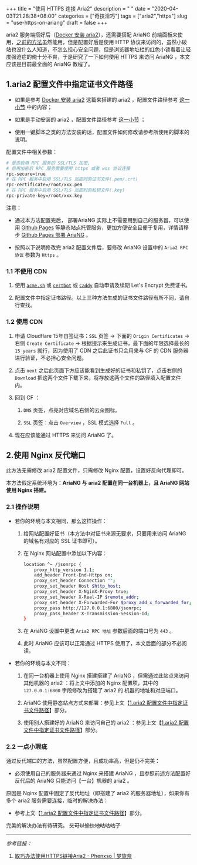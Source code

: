 +++
title = "使用 HTTPS 连接 Aria2"
description = " "
date = "2020-04-03T21:28:38+08:00"
categories = ["奇技淫巧"]
tags = ["aria2","https"]
slug = "use-https-on-ariang"
draft = false
+++

aria2 服务端搭好后（[Docker 安装 aria2](/posts/install-aria2-through-docker)），还需要搭配 AriaNG 前端面板来使用，[之前的方法](/posts/setup-offline-download-service-aria2-ariang-filebrowser-on-centos7/#安装ariang)虽然能用，但是配置好后是使用 HTTP 协议来访问的，虽然小破站也没什么人知道，不怎么担心安全问题，但是浏览器地址栏的红色小锁看着让轻度强迫症的俺十分不爽，于是研究了一下如何使用 HTTPS 来访问 AriaNG ，本文应该是目前最全面的 AriaNG 教程了。

## 1.aria2 配置文件中指定证书文件路径

* 如果是参考 [Docker 安装 aria2](/posts/install-aria2-through-docker) 这篇来搭建的 aria2 ，配置文件路径参考 [这一小节](/posts/install-aria2-through-docker/#参数说明) 中的内容；

* 如果是手动安装的 aria2 ，配置文件路径参考 [这一小节](/posts/setup-offline-download-service-aria2-ariang-filebrowser-on-centos7/#%E7%BC%96%E8%BE%91%E9%85%8D%E7%BD%AE%E6%96%87%E4%BB%B6) ；

* 使用一键脚本之类的方法安装的话，配置文件如何修改请参考所使用的脚本的说明。

配置文件中相关参数：

```bash
# 是否启用 RPC 服务的 SSL/TLS 加密,
# 启用加密后 RPC 服务需要使用 https 或者 wss 协议连接
rpc-secure=true
# 在 RPC 服务中启用 SSL/TLS 加密时的证书文件(.pem/.crt)
rpc-certificate=/root/xxx.pem
# 在 RPC 服务中启用 SSL/TLS 加密时的私钥文件(.key)
rpc-private-key=/root/xxx.key
```

注意：
* 通过本方法配置完后， 部署AriaNG 实际上不需要用到自己的服务器，可以使用 [Github Pages](https://pages.github.com/) 等静态站点托管服务，更加方便安全且便于复用，详情请移步 [Github Pages 部署 AriaNG](/posts/deploy-ariang-on-github-pages) 。

* 按照以下说明修改完 aria2 配置文件后，要修改 AriaNG 设置中的 `Aria2 RPC 协议` 参数为 `Https` 。

### 1.1 不使用 CDN

1. 使用 [`acme.sh`](https://github.com/acmesh-official/acme.sh) 或 [`certbot`](https://certbot.eff.org/) 或 [`Caddy`](https://caddyserver.com/) 自动申请及续期 Let's Encrypt 免费证书。

2. 配置文件中指定证书路径。以上三种方法生成的证书文件路径有所不同，请自行查找。

### 1.2 使用 CDN

1. 申请 Cloudflare 15年自签证书：`SSL` 页签 -> 下面的 `Origin Certificates` -> 右侧 `Create Certificate` -> 根据提示来生成证书，最下面的年限选择最长的 `15 years` 就行，因为使用了 CDN 之后此证书只会用来与 CF 的 CDN 服务器进行验证，不必担心安全问题。

2. 点击 `next` 之后此页面下方应该能看到生成好的证书和私钥了，点击右侧的 `Download` 把这两个文件下载下来，将存放这两个文件的路径填入配置文件内。

3. 回到 CF ：

    1. `DNS` 页签，点亮对应域名右侧的云朵图标。

    2. `SSL` 页签：点击 `Overview` ，SSL 模式选择 `Full` 。

4. 现在应该能通过 HTTPS 来访问 AriaNG 了。

## 2.使用 Nginx 反代端口

此方法无需修改 aria2 配置文件，只需修改 Nginx 配置，设置好反向代理即可。

本方法假定系统环境为：**AriaNG 与 aria2 配置在同一台机器上，且 AriaNG 网站使用 Nginx 搭建。**

### 2.1 操作说明

* 若你的环境与本文相同，那么这样操作：

    1. 给网站配置好证书（本方法中对证书来源无要求，只要用来访问 AriaNG 的域名有对应的 SSL 证书即可）。

    2. 在 Nginx 网站配置中添加以下内容：

        ```bash
        location ^~ /jsonrpc {
            proxy_http_version 1.1;
            add_header Front-End-Https on;
            proxy_set_header Connection "";
            proxy_set_header Host $http_host;
            proxy_set_header X-NginX-Proxy true;
            proxy_set_header X-Real-IP $remote_addr;
            proxy_set_header X-Forwarded-For $proxy_add_x_forwarded_for;
            proxy_pass http://127.0.0.1:6800/jsonrpc;
            proxy_pass_header X-Transmission-Session-Id;
        }
        ```

    3. 在 AriaNG 设置中更改 `Aria2 RPC 地址` 参数后面的端口号为 `443` 。

    4. 此时 AriaNG 应该可以正常通过 HTTPS 使用了，本文后面的部分不必阅读。

* 若你的环境与本文不同：

    1. 在同一台机器上使用 Nginx 搭建搭建了 AriaNG ，但需通过此站点来访问其他机器的 aria2 ：将上文中添加的 Nginx 配置项，其中的 `127.0.0.1:6800` 字段修改为搭建了 aria2 的   机器的地址和对应端口。

    2. AriaNG 使用静态站点方式来部署：参见上文【[1.aria2 配置文件中指定证书文件路径](#1aria2-配置文件中指定证书文件路径)】部分。

    3. 使用别人搭建好的 AriaNG 来访问自己的 aria2 ：参见上文【[1.aria2 配置文件中指定证书文件路径](#1aria2-配置文件中指定证书文件路径)】部分。

### 2.2 一点小瑕疵

通过反代端口的方法，虽然配置方便，且成功率高，但是仍不完美：

* 必须使用自己的服务器来通过 Nginx 来搭建 AriaNG ，且参照前述方法配置好反代后的 AriaNG 只能访问【一台】机器的 aria2 。

原因是 Nginx 配置中固定了反代地址（即搭建了 aria2 的服务器地址），如果你有多个 aria2 服务需要连接，临时的解决办法：

* 参考上文【[1.aria2 配置文件中指定证书文件路径](#1aria2-配置文件中指定证书文件路径)】部分。

完美的解决办法有待研究。 ~~又可以愉快地咕咕咕了~~

---

*参考链接：*

1. [取巧办法使用HTTPS链接Aria2 - Phenxso | 梦旅奈](https://www.phenxso.com/archives/162.html)